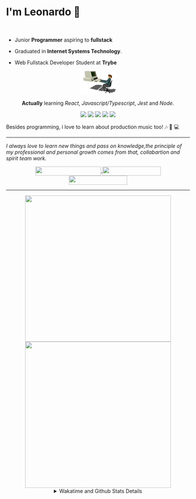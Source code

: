 # I'm Leonardo 🌈
<p align="center">
<img src="https://upload.wikimedia.org/wikipedia/en/thumb/0/05/Flag_of_Brazil.svg/1200px-Flag_of_Brazil.svg.png" width=20 height=15 / >
<img src="https://upload.wikimedia.org/wikipedia/commons/2/2b/Bandeira_do_estado_de_S%C3%A3o_Paulo.svg" width=20 height=15 / >
</p>

- Junior <b>Programmer</b> aspiring to <b>fullstack</b>

- Graduated in <b>Internet Systems Technology</b>.

- Web Fullstack Developer Student at <b>Trybe</b>

<div align="center">

<img src="./img/computer.gif" width="100px">

**Actually** learning _React_, _Javascript/Typescript_, _Jest_ and  _Node_. 

</div>
       
<p align="center">
<img src="https://badges.aleen42.com/src/react.svg">
<img src="https://badges.aleen42.com/src/javascript.svg">
<img src="https://badges.aleen42.com/src/typescript.svg">
<img src="https://badges.aleen42.com/src/jest_1.svg">
<img src="https://badges.aleen42.com/src/node.svg">
<br>
</p>

Besides programming, i love to learn about production music too! :notes: :musical_keyboard: :computer:

* * *

<i>I always love to learn new things and pass on knowledge,the principle of my professional and personal growth comes from that, collabartion and spirit team work.</i><br>

<div align="center">
       
<a href="https://www.linkedin.com/in/lcds90/">
  <img align="center" src="https://img.shields.io/static/v1?logo=linkedin&label=linkedin&message=lcds90&color=blue&style=for-the-badge" height=25 width=180/>
</a>
<a href="http://lcds.me">
  <img align="center" src="https://img.shields.io/static/v1?&label=Portflio&message=site&color=green&style=for-the-badge" height=25 width=160/>
</a>
<a href="mailto:lcds90@gmail.com">
  <img align="center" src="https://img.shields.io/static/v1?&logo=gmail&label=Send&message=Email&color=red&style=for-the-badge" height=25 width=160/>
</a>
       
</div>

* * *

<div align="center">
<a href="https://github.com/lcds90/">
  <img align="center" src="https://github-readme-stats.vercel.app/api/top-langs/?username=lcds90&langs_count=10&theme=gruvbox&layout=compact&include_all_commits=true" height="400px" width="400px"/>
</a>
<a href="https://wakatime.com/@lcds90">
  <img align="center" src="https://github-readme-stats.vercel.app/api/wakatime?username=lcds90&theme=gruvbox&layout=compact" height="400px" width="400px"/>
</a>
       
<details>
       <summary>Wakatime and Github Stats Details</summary>
       <div align="justify">
              
<!--START_SECTION:waka-->
![Profile Views](http://img.shields.io/badge/Profile%20Views-69-blue)

**🐱 My Github Data** 

> 🏆 585 Contributions in the Year 2021
 > 
> 📦 526.7 kB Used in Github's Storage 
 > 
> 💼 Opted to Hire
 > 
> 📜 48 Public Repositories 
 > 
> 🔑 35 Private Repositories  
 > 
**I'm a Night 🦉** 

```text
🌞 Morning    82 commits     ███░░░░░░░░░░░░░░░░░░░░░░   15.36% 
🌆 Daytime    154 commits    ███████░░░░░░░░░░░░░░░░░░   28.84% 
🌃 Evening    165 commits    ███████░░░░░░░░░░░░░░░░░░   30.9% 
🌙 Night      133 commits    ██████░░░░░░░░░░░░░░░░░░░   24.91%

```
📅 **I'm Most Productive on Saturday** 

```text
Monday       82 commits     ███░░░░░░░░░░░░░░░░░░░░░░   15.36% 
Tuesday      78 commits     ███░░░░░░░░░░░░░░░░░░░░░░   14.61% 
Wednesday    47 commits     ██░░░░░░░░░░░░░░░░░░░░░░░   8.8% 
Thursday     42 commits     ██░░░░░░░░░░░░░░░░░░░░░░░   7.87% 
Friday       67 commits     ███░░░░░░░░░░░░░░░░░░░░░░   12.55% 
Saturday     111 commits    █████░░░░░░░░░░░░░░░░░░░░   20.79% 
Sunday       107 commits    █████░░░░░░░░░░░░░░░░░░░░   20.04%

```


📊 **This Week I Spent My Time On** 

```text
⌚︎ Time Zone: America/Sao_Paulo

💬 Programming Languages: 
JSX                      11 hrs 9 mins       ██████████████░░░░░░░░░░░   58.79% 
JavaScript               5 hrs 34 mins       ███████░░░░░░░░░░░░░░░░░░   29.34% 
Markdown                 1 hr 6 mins         █░░░░░░░░░░░░░░░░░░░░░░░░   5.81% 
CSS                      23 mins             ░░░░░░░░░░░░░░░░░░░░░░░░░   2.07% 
JSON                     21 mins             ░░░░░░░░░░░░░░░░░░░░░░░░░   1.93%

🔥 Editors: 
VS Code                  18 hrs 58 mins      █████████████████████████   100.0%

🐱‍💻 Projects: 
trybe-cronometer         7 hrs 31 mins       ██████████░░░░░░░░░░░░░░░   39.64% 
sd-013-a-project-frontend6 hrs 24 mins       ████████░░░░░░░░░░░░░░░░░   33.77% 
project-movie-card-librar3 hrs 25 mins       ████░░░░░░░░░░░░░░░░░░░░░   18.04% 
restaurants-search       1 hr 4 mins         █░░░░░░░░░░░░░░░░░░░░░░░░   5.69% 
trybe-course             19 mins             ░░░░░░░░░░░░░░░░░░░░░░░░░   1.67%

💻 Operating System: 
Linux                    18 hrs 58 mins      █████████████████████████   100.0%

```

**I Mostly Code in JavaScript** 

```text
JavaScript               27 repos            ████████░░░░░░░░░░░░░░░░░   34.62% 
TypeScript               15 repos            ████░░░░░░░░░░░░░░░░░░░░░   19.23% 
HTML                     14 repos            ████░░░░░░░░░░░░░░░░░░░░░   17.95% 
CSS                      6 repos             ██░░░░░░░░░░░░░░░░░░░░░░░   7.69% 
PHP                      5 repos             █░░░░░░░░░░░░░░░░░░░░░░░░   6.41%

```


**Timeline**

![Chart not found](https://raw.githubusercontent.com/lcds90/lcds90/main/charts/bar_graph.png) 


 Last Updated on 12/08/2021
<!--END_SECTION:waka-->
              
              
   </div>
</details>
       
       
</div>
